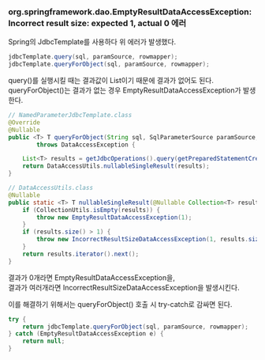 ### org.springframework.dao.EmptyResultDataAccessException: Incorrect result size: expected 1, actual 0 에러

Spring의 JdbcTemplate를 사용하다 위 에러가 발생했다.

```java
jdbcTemplate.query(sql, paramSource, rowmapper);
jdbcTemplate.queryForObject(sql, paramSource, rowmapper);
```

query()를 실행시킬 때는 결과값이 List이기 때문에 결과가 없어도 된다.  
queryForObject()는 결과가 없는 경우 EmptyResultDataAccessException가 발생한다.

```java
// NamedParameterJdbcTemplate.class
@Override
@Nullable
public <T> T queryForObject(String sql, SqlParameterSource paramSource, RowMapper<T> rowMapper)
        throws DataAccessException {

    List<T> results = getJdbcOperations().query(getPreparedStatementCreator(sql, paramSource), rowMapper);
    return DataAccessUtils.nullableSingleResult(results);
}

// DataAccessUtils.class
@Nullable
public static <T> T nullableSingleResult(@Nullable Collection<T> results) throws IncorrectResultSizeDataAccessException {
    if (CollectionUtils.isEmpty(results)) {
        throw new EmptyResultDataAccessException(1);
    }
    if (results.size() > 1) {
        throw new IncorrectResultSizeDataAccessException(1, results.size());
    }
    return results.iterator().next();
}
```

결과가 0개라면 EmptyResultDataAccessException을,  
결과가 여러개라면 IncorrectResultSizeDataAccessException을 발생시킨다.

이를 해결하기 위해서는 queryForObject() 호출 시 try-catch로 감싸면 된다.
```java
try {
    return jdbcTemplate.queryForObject(sql, paramSource, rowmapper);
} catch (EmptyResultDataAccessException e) {
    return null;
}
```